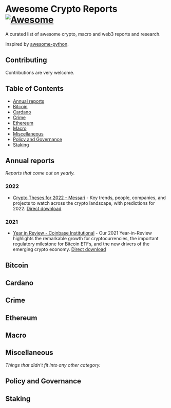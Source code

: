 # Awesome Crypto Reports [![Awesome](https://cdn.rawgit.com/sindresorhus/awesome/d7305f38d29fed78fa85652e3a63e154dd8e8829/media/badge.svg)](https://github.com/sindresorhus/awesome)

A curated list of awesome crypto, macro and web3 reports and research. 

Inspired by [awesome-python](https://github.com/vinta/awesome-python).

## Contributing
Contributions are very welcome.

## Table of Contents

- [Annual reports](#annual-reports)
- [Bitcoin](#bitcoin)
- [Cardano](#cardano)
- [Crime](#crime)
- [Ethereum](#ethereum)
- [Macro](#macro)
- [Miscellaneous](#miscellaneous)
- [Policy and Governance](#policy-and-governance)
- [Staking](#staking)

## Annual reports
*Reports that come out on yearly.*
### 2022
* [Crypto Theses for 2022 - Messari](https://messari.io/crypto-theses-for-2022) - Key trends, people, companies, and projects to watch across the crypto landscape, with predictions for 2022. [Direct download](http://127.0.0.1)

### 2021
* [Year in Review - Coinbase Institutional](https://www.coinbase.com/prime/2021-year-in-review) - Our 2021 Year-in-Review highlights the remarkable growth for cryptocurrencies, the important regulatory milestone for Bitcoin ETFs, and the new drivers of the emerging crypto economy. [Direct download](http://127.0.0.1)

## Bitcoin

## Cardano

## Crime

## Ethereum

## Macro

## Miscellaneous
*Things that didn't fit into any other category.*

## Policy and Governance

## Staking

